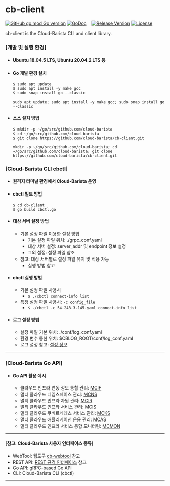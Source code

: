 # cb-client
[![GitHub go.mod Go version](https://img.shields.io/github/go-mod/go-version/cloud-barista/cb-client?label=go.mod)](https://github.com/cloud-barista/cb-client/blob/master/go.mod)
[![GoDoc](https://godoc.org/github.com/cloud-barista/cb-client?status.svg)](https://pkg.go.dev/github.com/cloud-barista/cb-client@master)&nbsp;&nbsp;&nbsp;
[![Release Version](https://img.shields.io/github/v/release/cloud-barista/cb-client)](https://github.com/cloud-barista/cb-client/releases)
[![License](https://img.shields.io/badge/License-Apache%202.0-blue.svg)](https://github.com/cloud-barista/cb-client/blob/master/LICENSE)


cb-client is the Cloud-Barista CLI and client library.


### [개발 및 실행 환경]

- #### Ubuntu 18.04.5 LTS, Ubuntu 20.04.2 LTS 등

- #### Go 개발 환경 설치
  ```
  $ sudo apt update
  $ sudo apt install -y make gcc
  $ sudo snap install go --classic
  ```
  ` sudo apt update; sudo apt install -y make gcc; sudo snap install go --classic `

- #### 소스 설치 방법
  ```
  $ mkdir -p ~/go/src/github.com/cloud-barista
  $ cd ~/go/src/github.com/cloud-barista
  $ git clone https://github.com/cloud-barista/cb-client.git
  ```
  ` mkdir -p ~/go/src/github.com/cloud-barista; cd ~/go/src/github.com/cloud-barista; git clone https://github.com/cloud-barista/cb-client.git `

### [Cloud-Barista CLI cbctl]
- #### 원격지 터미널 환경에서 Cloud-Barista 운영

- #### cbctl 빌드 방법
  ```
  $ cd cb-client
  $ go build cbctl.go
  ```

- #### 대상 서버 설정 방법
  - 기본 설정 파일 이용한 설정 방법
    - 기본 설정 파일 위치: ./grpc_conf.yaml
    - 대상 서버 설정: server_addr 및 endpoint 정보 설정
    - 그외 설정: 설정 파일 참조
  - 참고: 대상 서버별로 설정 파일 유지 및 적용 가능
    - 실행 방법 참고

- #### cbctl 실행 방법
  - 기본 설정 파일 사용시
    - `$ ./cbctl connect-info list`
  - 특정 설정 파일 사용시: `-c config_file`
    - `$ ./cbctl -c 54.248.3.145.yaml connect-info list`

- #### 로그 설정 방법
  - 설정 파일 기본 위치: ./conf/log_conf.yaml
  - 환경 변수 통한 위치: $CBLOG_ROOT/conf/log_conf.yaml  
  - 로그 설정 참고: [설정 정보](https://github.com/cloud-barista/cb-log#%EC%84%A4%EC%A0%95-%EB%B0%A9%EB%B2%95)
  

***

### [Cloud-Barista Go API]
- #### Go API 활용 예시
  - 클라우드 인프라 연동 정보 통합 관리: [MCIF](https://github.com/cloud-barista/cb-client/tree/main/go-api-examples/1.mcif)
  - 멀티 클라우드 네임스페이스 관리: [MCNS](https://github.com/cloud-barista/cb-client/tree/main/go-api-examples/2.mcns)
  - 멀티 클라우드 인프라 자원 관리: [MCIR](https://github.com/cloud-barista/cb-client/tree/main/go-api-examples/3.mcir)
  - 멀티 클라우드 인프라 서비스 관리: [MCIS](https://github.com/cloud-barista/cb-client/tree/main/go-api-examples/4.mcis)
  - 멀티 클라우드 쿠베르네테스 서비스 관리: [MCKS](https://github.com/cloud-barista/cb-client/tree/main/go-api-examples/5.mcks)
  - 멀티 클라우드 애플리케이션 운용 관리: [MCAS](https://github.com/cloud-barista/cb-client/tree/main/go-api-examples/6.mcas)
  - 멀티 클라우드 인프라 서비스 통합 모니터링: [MCMON](github.com/cloud-barista/cb-client/tree/main/go-api-examples/7.mcmon)

***

#### [참고: Cloud-Barista 사용자 인터페이스 종류]
-	WebTool: 웹도구 [cb-webtool](https://github.com/cloud-barista/cb-webtool) 참고
-	REST API: [REST 규격 인터페이스](https://github.com/cloud-barista/docs/blob/master/technical_docs/API/CB-User_REST-API.md) 참고
-	Go API: gRPC-based Go API
-	CLI: Cloud-Barista CLI (cbctl)

***
